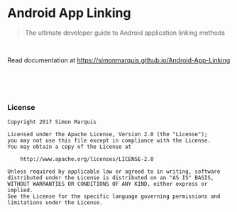 # Android App Linking

> The ultimate developer guide to Android application linking methods

<br>

Read documentation at https://simonmarquis.github.io/Android-App-Linking

<br>
<br>
<br>

### License

```
Copyright 2017 Simon Marquis

Licensed under the Apache License, Version 2.0 (the "License");
you may not use this file except in compliance with the License.
You may obtain a copy of the License at

    http://www.apache.org/licenses/LICENSE-2.0

Unless required by applicable law or agreed to in writing, software
distributed under the License is distributed on an "AS IS" BASIS,
WITHOUT WARRANTIES OR CONDITIONS OF ANY KIND, either express or implied.
See the License for the specific language governing permissions and
limitations under the License.
```
